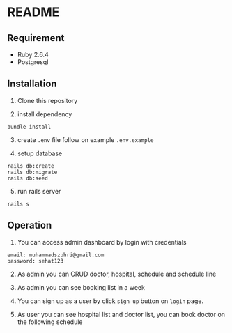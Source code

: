 # README

## Requirement

- Ruby 2.6.4
- Postgresql

## Installation

1. Clone this repository

2. install dependency

```
bundle install
```

3. create `.env` file follow on example `.env.example`

4. setup database

```
rails db:create
rails db:migrate
rails db:seed
```

5. run rails server

```
rails s
```

## Operation

1. You can access admin dashboard by login with credentials

```
email: muhammadszuhri@gmail.com
password: sehat123
```

2. As admin you can CRUD doctor, hospital, schedule and schedule line

3. As admin you can see booking list in a week

4. You can sign up as a user by click `sign up` button on `login` page.

5. As user you can see hospital list and doctor list, you can book doctor on the following schedule